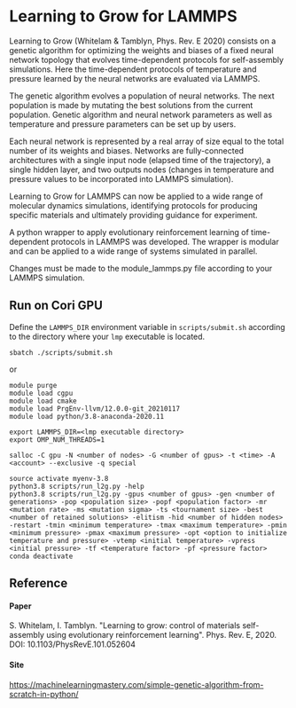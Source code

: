 # Learning to Grow for LAMMPS

Learning to Grow (Whitelam & Tamblyn, Phys. Rev. E 2020) consists on a genetic algorithm for optimizing the weights and biases of a fixed neural network topology that evolves time-dependent protocols for self-assembly simulations. Here the time-dependent protocols of temperature and pressure learned by the neural networks are evaluated via LAMMPS.

The genetic algorithm evolves a population of neural networks. The next population is made by mutating the best solutions from the current population. Genetic algorithm and neural network parameters as well as temperature and pressure parameters can be set up by users.

Each neural network is represented by a real array of size equal to the total number of its weights and biases. Networks are fully-connected architectures with a single input node (elapsed time of the trajectory), a single hidden layer, and two outputs nodes (changes in temperature and pressure values to be incorporated into LAMMPS simulation).

Learning to Grow for LAMMPS can now be applied to a wide range of molecular dynamics simulations, identifying protocols for producing specific materials and ultimately providing guidance for experiment.

A python wrapper to apply evolutionary reinforcement learning of time-dependent protocols in LAMMPS was developed.
The wrapper is modular and can be applied to a wide range of systems simulated in parallel.
<!-- Many LAMMPS simulations are running simultaneously in a parallel way on Cori GPU compute nodes. -->
Changes must be made to the module\_lammps.py file according to your LAMMPS simulation.

## Run on Cori GPU

Define the `LAMMPS_DIR` environment variable in `scripts/submit.sh` according to the directory where your `lmp` executable is located.
```
sbatch ./scripts/submit.sh
```

or

```
module purge
module load cgpu
module load cmake
module load PrgEnv-llvm/12.0.0-git_20210117
module load python/3.8-anaconda-2020.11

export LAMMPS_DIR=<lmp executable directory>
export OMP_NUM_THREADS=1

salloc -C gpu -N <number of nodes> -G <number of gpus> -t <time> -A <account> --exclusive -q special

source activate myenv-3.8
python3.8 scripts/run_l2g.py -help
python3.8 scripts/run_l2g.py -gpus <number of gpus> -gen <number of generations> -pop <population size> -popf <population factor> -mr <mutation rate> -ms <mutation sigma> -ts <tournament size> -best <number of retained solutions> -elitism -hid <number of hidden nodes> -restart -tmin <minimum temperature> -tmax <maximum temperature> -pmin <minimum pressure> -pmax <maximum pressure> -opt <option to initialize temperature and pressure> -vtemp <initial temperature> -vpress <initial pressure> -tf <temperature factor> -pf <pressure factor>
conda deactivate
```

## Reference

#### Paper

S. Whitelam, I. Tamblyn. "Learning to grow: control of materials self-assembly using evolutionary reinforcement learning". Phys. Rev. E, 2020. DOI: 10.1103/PhysRevE.101.052604 

#### Site

https://machinelearningmastery.com/simple-genetic-algorithm-from-scratch-in-python/
